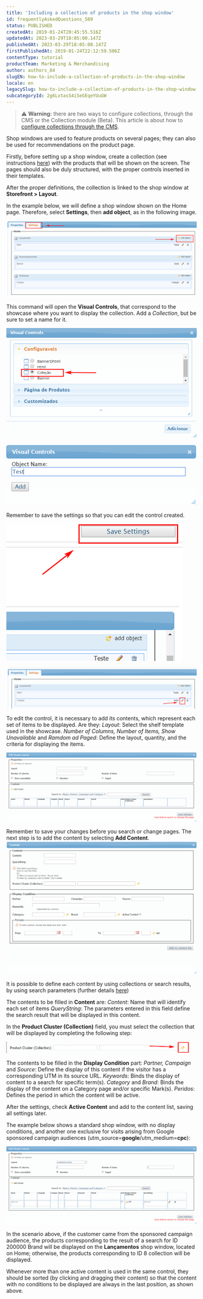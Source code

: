 ```yaml
---
title: 'Including a collection of products in the shop window'
id: frequentlyAskedQuestions_589
status: PUBLISHED
createdAt: 2019-01-24T20:45:55.516Z
updatedAt: 2023-03-29T18:05:00.147Z
publishedAt: 2023-03-29T18:05:00.147Z
firstPublishedAt: 2019-01-24T22:12:59.506Z
contentType: tutorial
productTeam: Marketing & Merchandising
author: authors_84
slugEN: how-to-include-a-collection-of-products-in-the-shop-window
locale: en
legacySlug: how-to-include-a-collection-of-products-in-the-shop-window
subcategoryId: 2g6LxtasS4iSeGEqeYUuGW
---
```


>⚠️ **Warning:** there are two ways to configure collections, through the CMS or the Collection module (Beta). This article is about how to <a href = "https://help.vtex.com/en/tutorial/adding-collections-cms--2YBy6P6X0NFRpkD2ZBxF6L">configure collections through the CMS</a>.

Shop windows are used to feature products on several pages; they can also be used for recommendations on the product page.

Firstly, before setting up a shop window, create a collection (see instructions [here](/en/tutorial/creating-a-product-collection "here")) with the products that will be shown on the screen. The pages should also be duly structured, with the proper controls inserted in their templates.

After the proper definitions, the collection is linked to the shop window at **Storefront > Layout**.

In the example below, we will define a shop window shown on the Home page. Therefore, select **Settings**, then **add object**, as in the following image.

![coleção2](https://raw.githubusercontent.com/vtexdocs/help-center-content/refs/heads/main/docs/en/tutorials/Storefront/Layout/how-to-include-a-collection-of-products-in-the-shop-window_1.png)

This command will open the **Visual Controls**, that correspond to the showcase where you want to display the collection. Add a _Collection_, but be sure to set a name for it.

![coleção3](https://raw.githubusercontent.com/vtexdocs/help-center-content/refs/heads/main/docs/en/tutorials/Storefront/Layout/how-to-include-a-collection-of-products-in-the-shop-window_2.png) 

![coleção4](https://raw.githubusercontent.com/vtexdocs/help-center-content/refs/heads/main/docs/en/tutorials/Storefront/Layout/how-to-include-a-collection-of-products-in-the-shop-window_3.png)

Remember to save the settings so that you can edit the control created.

![coleção5](https://raw.githubusercontent.com/vtexdocs/help-center-content/refs/heads/main/docs/en/tutorials/Storefront/Layout/how-to-include-a-collection-of-products-in-the-shop-window_4.png)

![coleção6](https://raw.githubusercontent.com/vtexdocs/help-center-content/refs/heads/main/docs/en/tutorials/Storefront/Layout/how-to-include-a-collection-of-products-in-the-shop-window_5.png)

To edit the control, it is necessary to add its contents, which represent each set of items to be displayed.
Are they:
_Layout_: Select the shelf template used in the showcase.
_Number of Columns, Number of Items, Show Unavailable_ and _Ramdom ad Paged_: Define the layout, quantity, and the criteria for displaying the items.

![coleção7](https://raw.githubusercontent.com/vtexdocs/help-center-content/refs/heads/main/docs/en/tutorials/Storefront/Layout/how-to-include-a-collection-of-products-in-the-shop-window_6.png)

Remember to save your changes before you search or change pages.
The next step is to add the content by selecting **Add Content**.
![coleção8](https://raw.githubusercontent.com/vtexdocs/help-center-content/refs/heads/main/docs/en/tutorials/Storefront/Layout/how-to-include-a-collection-of-products-in-the-shop-window_7.png)

It is possible to define each content by using collections or search results, by using search parameters (further details [here](/en/tutorial/search-parameters "here"))

The contents to be filled in **Content** are:
_Content_: Name that will identify each set of items
_QueryString_: The parameters entered in this field define the search result that will be displayed in this content.

In the **Product Cluster (Collection)** field, you must select the collection that will be displayed by completing the following step:

![coleção10](https://raw.githubusercontent.com/vtexdocs/help-center-content/refs/heads/main/docs/en/tutorials/Storefront/Layout/how-to-include-a-collection-of-products-in-the-shop-window_8.png)

The contents to be filled in the **Display Condition** part:
_Partner, Campaign_ and _Source_: Define the display of this content if the visitor has a corresponding UTM in its source URL.
_Keywords_: Binds the display of content to a search for specific term(s).
_Category_ and _Brand_: Binds the display of the content on a Category page and/or specific Mark(s).
_Peridos_: Defines the period in which the content will be active.

After the settings, check **Active Content** and add to the content list, saving all settings later.

The example below shows a standard shop window, with no display conditions, and another one exclusive for visits arising from Google sponsored campaign audiences (utm_source=**google**/utm_medium=**cpc**): 

![coleção9](https://raw.githubusercontent.com/vtexdocs/help-center-content/refs/heads/main/docs/en/tutorials/Storefront/Layout/how-to-include-a-collection-of-products-in-the-shop-window_9.png)

In the scenario above, if the customer came from the sponsored campaign audience, the products corresponding to the result of a search for ID 200000 Brand will be displayed on the **Lançamentos** shop window, located on Home; otherwise, the products corresponding to ID 8 collection will be displayed.

Whenever more than one active content is used in the same control, they should be sorted (by clicking and dragging their content) so that the content with no conditions to be displayed are always in the last position, as shown above.

